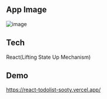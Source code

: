 ## App Image
![image](https://user-images.githubusercontent.com/25961421/143778057-8604e152-5ecf-4184-a953-aefb5c974074.png)

## Tech
React(Lifting State Up Mechanism)

## Demo
https://react-todolist-sooty.vercel.app/
